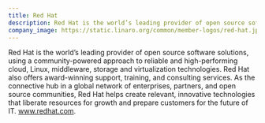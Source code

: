 ```yaml
---
title: Red Hat
description: Red Hat is the world’s leading provider of open source software solutions, using a community-powered approach to reliable and high-performing cloud, Linux, middleware, storage and virtualization technologies.
company_image: https://static.linaro.org/common/member-logos/red-hat.jpg
---
```

Red Hat is the world’s leading provider of open source software solutions, using a community-powered approach to reliable and high-performing cloud, Linux, middleware, storage and virtualization technologies. Red Hat also offers award-winning support, training, and consulting services. As the connective hub in a global network of enterprises, partners, and open source communities, Red Hat helps create relevant, innovative technologies that liberate resources for growth and prepare customers for the future of IT. www.redhat.com.
